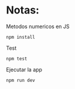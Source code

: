 # Notas:

Metodos numericos en JS

```
npm install
```

Test

```
npm test
```

Ejecutar la app

```
npm run dev
```
